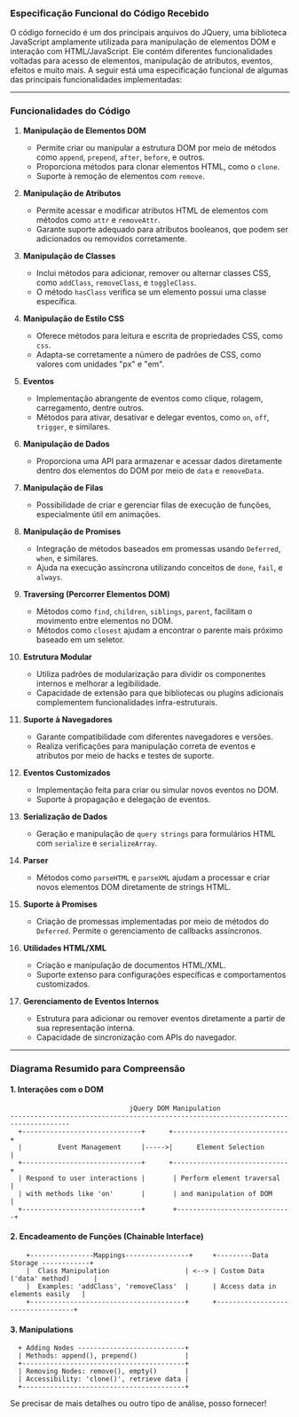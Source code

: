 ### Especificação Funcional do Código Recebido

O código fornecido é um dos principais arquivos do JQuery, uma biblioteca JavaScript amplamente utilizada para manipulação de elementos DOM e interação com HTML/JavaScript. Ele contém diferentes funcionalidades voltadas para acesso de elementos, manipulação de atributos, eventos, efeitos e muito mais. A seguir está uma especificação funcional de algumas das principais funcionalidades implementadas:

---

### Funcionalidades do Código
1. **Manipulação de Elementos DOM**
    - Permite criar ou manipular a estrutura DOM por meio de métodos como `append`, `prepend`, `after`, `before`, e outros.
    - Proporciona métodos para clonar elementos HTML, como o `clone`.
    - Suporte à remoção de elementos com `remove`.

2. **Manipulação de Atributos**
    - Permite acessar e modificar atributos HTML de elementos com métodos como `attr` e `removeAttr`.
    - Garante suporte adequado para atributos booleanos, que podem ser adicionados ou removidos corretamente.

3. **Manipulação de Classes**
    - Inclui métodos para adicionar, remover ou alternar classes CSS, como `addClass`, `removeClass`, e `toggleClass`.
    - O método `hasClass` verifica se um elemento possui uma classe específica.

4. **Manipulação de Estilo CSS**
    - Oferece métodos para leitura e escrita de propriedades CSS, como `css`.
    - Adapta-se corretamente a número de padrões de CSS, como valores com unidades "px" e "em".

5. **Eventos**
    - Implementação abrangente de eventos como clique, rolagem, carregamento, dentre outros.
    - Métodos para ativar, desativar e delegar eventos, como `on`, `off`, `trigger`, e similares.

6. **Manipulação de Dados**
    - Proporciona uma API para armazenar e acessar dados diretamente dentro dos elementos do DOM por meio de `data` e `removeData`.

7. **Manipulação de Filas**
    - Possibilidade de criar e gerenciar filas de execução de funções, especialmente útil em animações.

8. **Manipulação de Promises**
    - Integração de métodos baseados em promessas usando `Deferred`, `when`, e similares.
    - Ajuda na execução assíncrona utilizando conceitos de `done`, `fail`, e `always`.

9. **Traversing (Percorrer Elementos DOM)**
    - Métodos como `find`, `children`, `siblings`, `parent`, facilitam o movimento entre elementos no DOM.
    - Métodos como `closest` ajudam a encontrar o parente mais próximo baseado em um seletor.

10. **Estrutura Modular**
    - Utiliza padrões de modularização para dividir os componentes internos e melhorar a legibilidade.
    - Capacidade de extensão para que bibliotecas ou plugins adicionais complementem funcionalidades infra-estruturais.

11. **Suporte à Navegadores**
    - Garante compatibilidade com diferentes navegadores e versões.
    - Realiza verificações para manipulação correta de eventos e atributos por meio de hacks e testes de suporte.

12. **Eventos Customizados**
    - Implementação feita para criar ou simular novos eventos no DOM.
    - Suporte à propagação e delegação de eventos.

13. **Serialização de Dados**
    - Geração e manipulação de `query strings` para formulários HTML com `serialize` e `serializeArray`.

14. **Parser**
    - Métodos como `parseHTML` e `parseXML` ajudam a processar e criar novos elementos DOM diretamente de strings HTML.

15. **Suporte à Promises**
    - Criação de promessas implementadas por meio de métodos do `Deferred`. Permite o gerenciamento de callbacks assíncronos.

16. **Utilidades HTML/XML**
    - Criação e manipulação de documentos HTML/XML.
    - Suporte extenso para configurações específicas e comportamentos customizados.

17. **Gerenciamento de Eventos Internos**
    - Estrutura para adicionar ou remover eventos diretamente a partir de sua representação interna.
    - Capacidade de sincronização com APIs do navegador.

---

### Diagrama Resumido para Compreensão

#### 1. Interações com o DOM
```plaintext
                              jQuery DOM Manipulation
-------------------------------------------------------------------------------------
  +------------------------------+      +-----------------------------+
  |         Event Management     |----->|      Element Selection      |
  +------------------------------+      +-----------------------------+
  | Respond to user interactions |       | Perform element traversal  |
  | with methods like 'on'       |       | and manipulation of DOM    |
  +------------------------------+       +-----------------------------+
```

#### 2. Encadeamento de Funções (Chainable Interface)
```plaintext
    +----------------Mappings----------------+     +---------Data Storage ------------+
    |  Class Manipulation                   | <--> | Custom Data ('data' method)      |
    |  Examples: 'addClass', 'removeClass'  |      | Access data in elements easily   |
    +---------------------------------------+      +----------------------------------+
```

#### 3. Manipulations
```plaintext
  + Adding Nodes ---------------------------+
  | Methods: append(), prepend()            |
  +-----------------------------------------+
  | Removing Nodes: remove(), empty()       |
  | Accessibility: 'clone()', retrieve data |
  +-----------------------------------------+
```


Se precisar de mais detalhes ou outro tipo de análise, posso fornecer!
